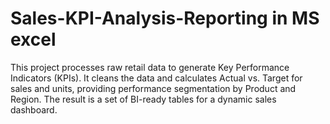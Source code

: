 # Sales-KPI-Analysis-Reporting in MS excel
This project processes raw retail data to generate Key Performance Indicators (KPIs). It cleans the data and calculates Actual vs. Target for sales and units, providing performance segmentation by Product and Region. The result is a set of BI-ready tables for a dynamic sales dashboard.

